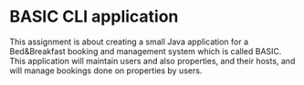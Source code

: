 # BASIC CLI application
This assignment is about creating a small Java application for a Bed&Breakfast booking
and management system which is called BASIC. This application will maintain users
and also properties, and their hosts, and will manage bookings done on properties by
users.
